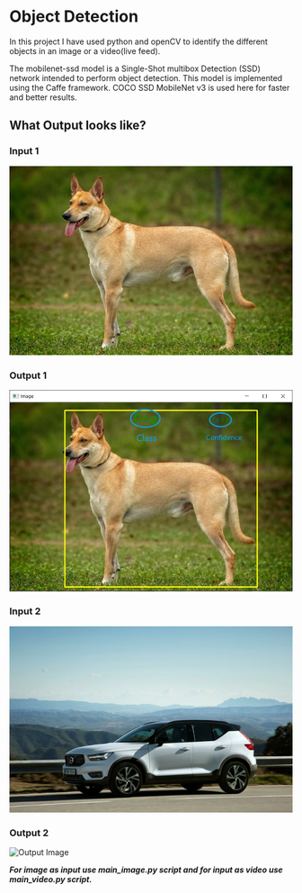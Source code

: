 # Object Detection

In this project I have used python and openCV to identify the different objects in an image or a video(live feed).

The mobilenet-ssd model is a Single-Shot multibox Detection (SSD) network intended to perform object detection. This model is implemented using the Caffe framework. COCO SSD MobileNet v3 is used here for faster and better results.

## What Output looks like?

### Input 1
![Input Dog Image](https://github.com/tombro27/Object-Detection/blob/main/dog.jpg)

### Output 1
![Output Image](https://github.com/tombro27/Object-Detection/blob/main/img1.jpg)

### Input 2
![Input Car Image](https://github.com/tombro27/Object-Detection/blob/main/car.jpg) 

### Output 2
![Output Image](https://github.com/tombro27/Object-Detection/blob/main/img2.jpg)

__*For image as input use main_image.py script and for input as video use main_video.py script.*__